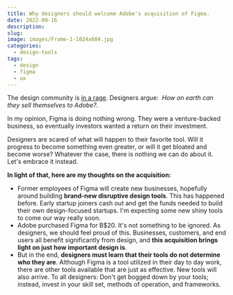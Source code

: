 ```yaml
---
title: Why designers should welcome Adobe's acquisition of Figma.
date: 2022-09-16
description: 
slug: 
image: images/Frame-1-1024x604.jpg
categories: 
  - design-tools
tags: 
  - design
  - figma
  - ux
---
```



The design community is [in a rage](https://twitter.com/zoink/status/1570385551517437952). Designers argue:  _How on earth can they sell themselves to Adobe?._

In my opinion, Figma is doing nothing wrong. They were a venture-backed business, so eventually investors wanted a return on their investment.

Designers are scared of what will happen to their favorite tool. Will it progress to become something even greater, or will it get bloated and become worse? Whatever the case, there is nothing we can do about it. Let's embrace it instead.

**In light of that, here are my thoughts on the acquisition:**

- Former employees of Figma will create new businesses, hopefully around building **brand-new disruptive design tools**. This has happened before. Early startup joiners cash out and get the funds needed to build their own design-focused startups. I'm expecting some new shiny tools to come our way really soon.
- Adobe purchased Figma for B$20. It's not something to be ignored. As designers, we should feel proud of this. Businesses, customers, and end users all benefit significantly from design, and **this acquisition brings light on just how important design is**.
- But in the end, **designers must learn that their tools do not determine who they are**. Although Figma is a tool utilized in their day to day work, there are other tools available that are just as effective. New tools will also arrive. To all designers: Don't get bogged down by your tools; instead, invest in your skill set, methods of operation, and frameworks.
